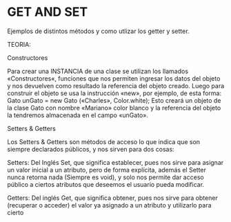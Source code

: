 # GET AND SET
Ejemplos de distintos métodos y como utlizar los getter y setter.

TEORIA:

Constructores

Para crear una INSTANCIA de una clase se utilizan los llamados
«Constructores«, funciones que nos permiten ingresar los datos del objeto y
nos devuelven como resultado la referencia del objeto creado.
Luego para construir el objeto se usa la instrucción «new», por ejemplo, de esta
forma:
Gato unGato = new Gato («Charles», Color.white);
Esto creará un objeto de la clase Gato con nombre «Mariano» color blanco y
la referencia del objeto la tendremos almacenada en el campo «unGato».

Setters & Getters

Los Setters & Getters son métodos de acceso lo que indica que son siempre
declarados públicos, y nos sirven para dos cosas:

Setters: Del Inglés Set, que significa establecer, pues nos sirve para asignar un
valor inicial a un atributo, pero de forma explícita, además el Setter nunca retorna
nada (Siempre es void), y solo nos permite dar acceso público a ciertos atributos
que deseemos el usuario pueda modificar.

Getters: Del inglés Get, que significa obtener, pues nos sirve para obtener
(recuperar o acceder) el valor ya asignado a un atributo y utilizarlo para cierto
